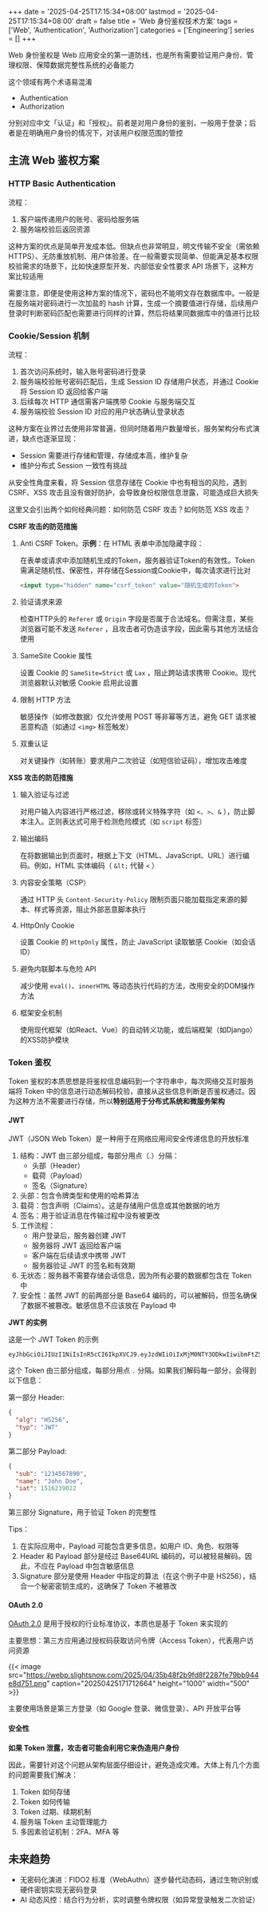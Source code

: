 +++
date = '2025-04-25T17:15:34+08:00'
lastmod = '2025-04-25T17:15:34+08:00'
draft = false
title = 'Web 身份鉴权技术方案'
tags = ['Web', 'Authentication', 'Authorization']
categories = ['Engineering']
series = []
+++

Web 身份鉴权是 Web 应用安全的第一道防线，也是所有需要验证用户身份、管理权限、保障数据完整性系统的必备能力

这个领域有两个术语易混淆

- Authentication
- Authorization

分别对应中文「认证」和「授权」。前者是对用户身份的鉴别，一般用于登录；后者是在明确用户身份的情况下，对该用户权限范围的管控

## 主流 Web 鉴权方案

### HTTP Basic Authentication

流程：

1. 客户端传递用户的账号、密码给服务端
2. 服务端校验后返回资源

这种方案的优点是简单开发成本低。但缺点也非常明显，明文传输不安全（需依赖 HTTPS）、无防重放机制、用户体验差。在一般需要实现简单、但能满足基本权限校验需求的场景下，比如快速原型开发、内部低安全性要求 API 场景下，这种方案比较适用

需要注意，即便是使用这种方案的情况下，密码也不能明文存在数据库中。一般是在服务端对密码进行一次加盐的 hash 计算，生成一个摘要值进行存储，后续用户登录时判断密码匹配也需要进行同样的计算，然后将结果同数据库中的值进行比较

### Cookie/Session 机制

流程：

1. 首次访问系统时，输入账号密码进行登录
2. 服务端校验账号密码匹配后，生成 Session ID 存储用户状态，并通过 Cookie 将 Session ID 返回给客户端
3. 后续每次 HTTP 通信需客户端携带 Cookie 与服务端交互
4. 服务端校验 Session ID 对应的用户状态确认登录状态

这种方案在业界过去使用非常普遍，但同时随着用户数量增长，服务架构分布式演进，缺点也逐渐显现：

- Session 需要进行存储和管理，存储成本高，维护复杂
- 维护分布式 Session 一致性有挑战

从安全性角度来看，将 Session 信息存储在 Cookie 中也有相当的风险，遇到 CSRF、XSS 攻击且没有做好防护，会导致身份权限信息泄露，可能造成巨大损失

这里又会引出两个如何经典问题：如何防范 CSRF 攻击？如何防范 XSS 攻击？

**CSRF 攻击的防范措施**

1. Anti CSRF Token。**示例**：在 HTML 表单中添加隐藏字段：

    在表单或请求中添加随机生成的Token，服务器验证Token的有效性。Token需满足随机性、保密性，并存储在Session或Cookie中，每次请求进行比对

    ```html
    <input type="hidden" name="csrf_token" value="随机生成的Token">
    ```

2. 验证请求来源

    检查HTTP头的 `Referer` 或 `Origin` 字段是否属于合法域名。但需注意，某些浏览器可能不发送 `Referer` ，且攻击者可伪造该字段，因此需与其他方法结合使用

3. SameSite Cookie 属性

    设置 Cookie 的 `SameSite=Strict` 或 `Lax` ，阻止跨站请求携带 Cookie。现代浏览器默认对敏感 Cookie 启用此设置

4. 限制 HTTP 方法

    敏感操作（如修改数据）仅允许使用 POST 等非幂等方法，避免 GET 请求被恶意构造（如通过 `<img>` 标签触发）

5. 双重认证

    对关键操作（如转账）要求用户二次验证（如短信验证码），增加攻击难度


**XSS 攻击的防范措施**

1. 输入验证与过滤

    对用户输入内容进行严格过滤，移除或转义特殊字符（如 `<`、`>`、`&` ），防止脚本注入。正则表达式可用于检测危险模式（如 `script` 标签）

2. 输出编码

    在将数据输出到页面时，根据上下文（HTML、JavaScript、URL）进行编码。例如，HTML 实体编码（ `&lt;` 代替 `<` ）

3. 内容安全策略（CSP）

    通过 HTTP 头 `Content-Security-Policy`  限制页面只能加载指定来源的脚本、样式等资源，阻止外部恶意脚本执行

4. HttpOnly Cookie

    设置 Cookie 的 `HttpOnly` 属性，防止 JavaScript 读取敏感 Cookie（如会话 ID）

5. 避免内联脚本与危险 API

    减少使用 `eval()`、`innerHTML` 等动态执行代码的方法，改用安全的DOM操作方法

6. 框架安全机制

    使用现代框架（如React、Vue）的自动转义功能，或后端框架（如Django）的XSS防护模块


### Token 鉴权

Token 鉴权的本质思想是将鉴权信息编码到一个字符串中，每次网络交互时服务端将 Token 中的信息进行动态解码校验，直接从这些信息判断是否鉴权通过。因为这种方法不需要进行存储，所以**特别适用于分布式系统和微服务架构**

#### JWT

JWT（JSON Web Token）是一种用于在网络应用间安全传递信息的开放标准

1. 结构：JWT 由三部分组成，每部分用点（.）分隔：
    - 头部（Header）
    - 载荷（Payload）
    - 签名（Signature）
2. 头部：包含令牌类型和使用的哈希算法
3. 载荷：包含声明（Claims）。这是存储用户信息或其他数据的地方
4. 签名：用于验证消息在传输过程中没有被更改
5. 工作流程：
    - 用户登录后，服务器创建 JWT
    - 服务器将 JWT 返回给客户端
    - 客户端在后续请求中携带 JWT
    - 服务器验证 JWT 的签名和有效期
6. 无状态：服务器不需要存储会话信息，因为所有必要的数据都包含在 Token 中
7. 安全性：虽然 JWT 的前两部分是 Base64 编码的，可以被解码，但签名确保了数据不被篡改。敏感信息不应该放在 Payload 中

**JWT 的实例**

这是一个 JWT Token 的示例

```
eyJhbGciOiJIUzI1NiIsInR5cCI6IkpXVCJ9.eyJzdWIiOiIxMjM0NTY3ODkwIiwibmFtZSI6IkpvaG4gRG9lIiwiaWF0IjoxNTE2MjM5MDIyfQ.SflKxwRJSMeKKF2QT4fwpMeJf36POk6yJV_adQssw5c
```

这个 Token 由三部分组成，每部分用点 `.` 分隔。如果我们解码每一部分，会得到以下信息：

第一部分 Header:

```json
{
  "alg": "HS256",
  "typ": "JWT"
}
```

第二部分 Payload:

```json
{
  "sub": "1234567890",
  "name": "John Doe",
  "iat": 1516239022
}
```

第三部分 Signature，用于验证 Token 的完整性

Tips：

1. 在实际应用中，Payload 可能包含更多信息，如用户 ID、角色、权限等
2. Header 和 Payload 部分是经过 Base64URL 编码的，可以被轻易解码。因此，不应在 Payload 中包含敏感信息
3. Signature 部分是使用 Header 中指定的算法（在这个例子中是 HS256），结合一个秘密密钥生成的，这确保了 Token 不被篡改

#### OAuth 2.0

[OAuth 2.0](https://oauth.net/2/) 是用于授权的行业标准协议，本质也是基于 Token 来实现的

主要思想：第三方应用通过授权码获取访问令牌（Access Token），代表用户访问资源

{{< image src="https://webp.slightsnow.com/2025/04/35b48f2b9fd8f2287fe79bb944e8d751.png" caption="20250425171712664"  height="1000" width="500" >}}

主要使用场景是第三方登录（如 Google 登录、微信登录）、API 开放平台等

#### **安全性**

**如果 Token 泄露，攻击者可能会利用它来伪造用户身份**

因此，需要针对这个问题从架构层面仔细设计，避免造成灾难。大体上有几个方面的问题需要我们解决：

1. Token 如何存储
2. Token 如何传输
3. Token 过期、续期机制
4. 服务端 Token 主动管理能力
5. 多因素验证机制：2FA、MFA 等

## 未来趋势

- 无密码化演进：FIDO2 标准（WebAuthn）逐步替代动态码，通过生物识别或硬件密钥实现无密码登录
- AI 动态风控：结合行为分析，实时调整令牌权限（如异常登录触发二次验证）